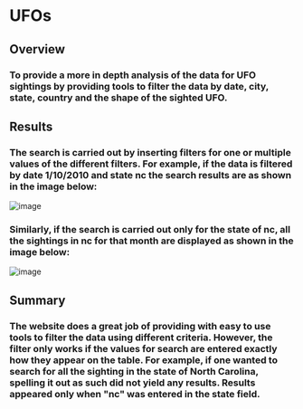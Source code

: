 # UFOs
## Overview

### To provide a more in depth analysis of the data for UFO sightings by providing tools to filter the data by date, city, state, country and the shape of the sighted UFO.

## Results

### The search is carried out by inserting filters for one or multiple values of the different filters. For example, if the data is filtered by date 1/10/2010 and state nc the search results are as shown in the image below: 
![image](https://user-images.githubusercontent.com/107962343/187819402-c469bb38-4e30-4815-82a1-37f0658160cf.png)
### Similarly, if the search is carried out only for the state of nc, all the sightings in nc for that month are displayed as shown in the image below:
![image](https://user-images.githubusercontent.com/107962343/187819703-e13c346c-63cc-4c4d-aa09-67411e459674.png)

## Summary

### The website does a great job of providing with easy to use tools to filter the data using different criteria. However, the filter only works if the values for search are entered exactly how they appear on the table. For example, if one wanted to search for all the sighting in the state of North Carolina, spelling it out as such did not yield any results. Results appeared only when "nc" was entered in the state field. 
